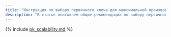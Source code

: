 ```yaml
---
title: "Инструкция по выбору первичного ключа для максимальной производительности в {{ ydb-short-name }}"
description: "В статье описываем общие рекомендации по выбору первичного ключа в {{ ydb-short-name }}. Рассматриваем приемы равномерного распределения нагрузки по партициям таблицы."
---
```


{% include [pk_scalability.md](_includes/pk_scalability.md) %}
